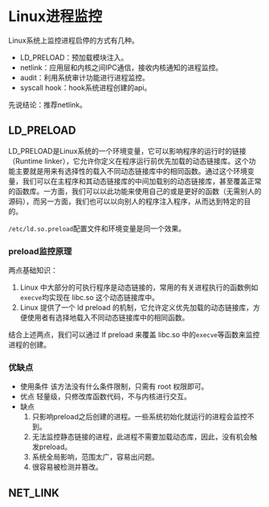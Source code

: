 # Linux进程监控

Linux系统上监控进程启停的方式有几种。
* LD_PRELOAD：预加载模块注入。
* netlink：应用层和内核之间IPC通信，接收内核通知的进程监控。
* audit：利用系统审计功能进行进程监控。
* syscall hook：hook系统进程创建的api。

先说结论：推荐netlink。

## LD_PRELOAD
LD_PRELOAD是Linux系统的一个环境变量，它可以影响程序的运行时的链接（Runtime linker），它允许你定义在程序运行前优先加载的动态链接库。这个功能主要就是用来有选择性的载入不同动态链接库中的相同函数。通过这个环境变量，我们可以在主程序和其动态链接库的中间加载别的动态链接库，甚至覆盖正常的函数库。一方面，我们可以以此功能来使用自己的或是更好的函数（无需别人的源码），而另一方面，我们也可以以向别人的程序注入程序，从而达到特定的目的。

`/etc/ld.so.preload`配置文件和环境变量是同一个效果。

### preload监控原理
两点基础知识：
1. Linux 中大部分的可执行程序是动态链接的，常用的有关进程执行的函数例如`execve`均实现在 libc.so 这个动态链接库中。
2. Linux 提供了一个 ld preload 的机制，它允许定义优先加载的动态链接库，方便使用者有选择地载入不同动态链接库中的相同函数。

结合上述两点，我们可以通过 lf preload 来覆盖 libc.so 中的`execve`等函数来监控进程的创建。

### 优缺点
* 使用条件
  该方法没有什么条件限制，只需有 root 权限即可。
* 优点
  轻量级，只修改库函数代码，不与内核进行交互。
* 缺点
  1. 只影响preload之后创建的进程。一些系统初始化就运行的进程会监控不到。
  2. 无法监控静态链接的进程，此进程不需要加载动态库，因此，没有机会触发preload。
  3. 系统全局影响，范围太广，容易出问题。
  4. 很容易被检测并篡改。

## NET_LINK
